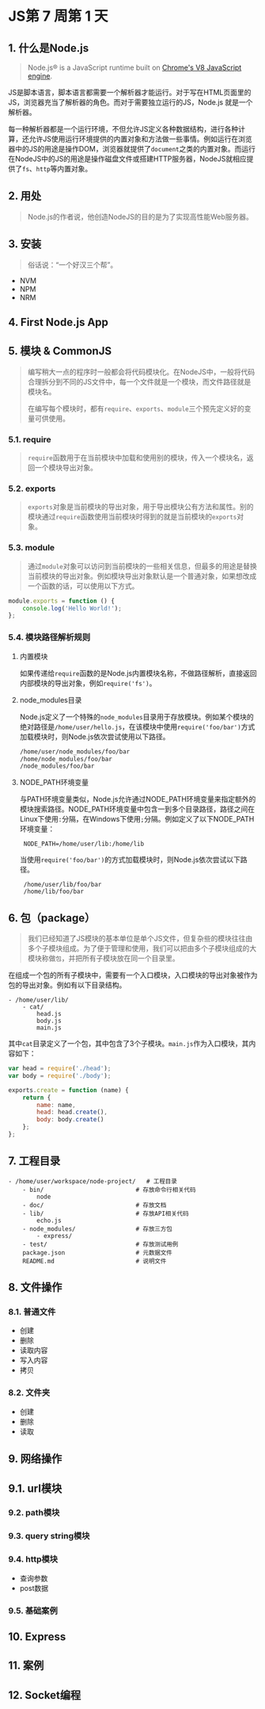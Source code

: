 # JS第 7 周第 1 天

## 1. 什么是Node.js

> Node.js® is a JavaScript runtime built on [Chrome's V8 JavaScript engine](https://v8.dev/).

JS是脚本语言，脚本语言都需要一个解析器才能运行。对于写在HTML页面里的JS，浏览器充当了解析器的角色。而对于需要独立运行的JS，Node.js 就是一个解析器。

每一种解析器都是一个运行环境，不但允许JS定义各种数据结构，进行各种计算，还允许JS使用运行环境提供的内置对象和方法做一些事情。例如运行在浏览器中的JS的用途是操作DOM，浏览器就提供了`document`之类的内置对象。而运行在NodeJS中的JS的用途是操作磁盘文件或搭建HTTP服务器，NodeJS就相应提供了`fs`、`http`等内置对象。

## 2. 用处

> Node.js的作者说，他创造NodeJS的目的是为了实现高性能Web服务器。

## 3. 安装

> 俗话说：“一个好汉三个帮”。

- NVM
- NPM
- NRM

## 4. First Node.js App

## 5. 模块 & CommonJS

> 编写稍大一点的程序时一般都会将代码模块化。在NodeJS中，一般将代码合理拆分到不同的JS文件中，每一个文件就是一个模块，而文件路径就是模块名。
>
> 在编写每个模块时，都有`require`、`exports`、`module`三个预先定义好的变量可供使用。

### 5.1. require

> `require`函数用于在当前模块中加载和使用别的模块，传入一个模块名，返回一个模块导出对象。

### 5.2. exports

> `exports`对象是当前模块的导出对象，用于导出模块公有方法和属性。别的模块通过`require`函数使用当前模块时得到的就是当前模块的`exports`对象。

### 5.3. module

> 通过`module`对象可以访问到当前模块的一些相关信息，但最多的用途是替换当前模块的导出对象。例如模块导出对象默认是一个普通对象，如果想改成一个函数的话，可以使用以下方式。

```js
module.exports = function () {
    console.log('Hello World!');
};
```

### 5.4. 模块路径解析规则

1. 内置模块

   如果传递给`require`函数的是Node.js内置模块名称，不做路径解析，直接返回内部模块的导出对象，例如`require('fs')`。

2. node_modules目录

   Node.js定义了一个特殊的`node_modules`目录用于存放模块。例如某个模块的绝对路径是`/home/user/hello.js`，在该模块中使用`require('foo/bar')`方式加载模块时，则Node.js依次尝试使用以下路径。

   ```markdown
   /home/user/node_modules/foo/bar
   /home/node_modules/foo/bar
   /node_modules/foo/bar
   ```

3. NODE_PATH环境变量

   与PATH环境变量类似，Node.js允许通过NODE_PATH环境变量来指定额外的模块搜索路径。NODE_PATH环境变量中包含一到多个目录路径，路径之间在Linux下使用`:`分隔，在Windows下使用`;`分隔。例如定义了以下NODE_PATH环境变量：

   ```
    NODE_PATH=/home/user/lib:/home/lib
   ```

   当使用`require('foo/bar')`的方式加载模块时，则Node.js依次尝试以下路径。

   ```
    /home/user/lib/foo/bar
    /home/lib/foo/bar
   ```

## 6. 包（package）

> ​		我们已经知道了JS模块的基本单位是单个JS文件，但复杂些的模块往往由多个子模块组成。为了便于管理和使用，我们可以把由多个子模块组成的大模块称做`包`，并把所有子模块放在同一个目录里。

在组成一个包的所有子模块中，需要有一个入口模块，入口模块的导出对象被作为包的导出对象。例如有以下目录结构。

```
- /home/user/lib/
    - cat/
        head.js
        body.js
        main.js
```

其中`cat`目录定义了一个包，其中包含了3个子模块。`main.js`作为入口模块，其内容如下：

```js
var head = require('./head');
var body = require('./body');

exports.create = function (name) {
    return {
        name: name,
        head: head.create(),
        body: body.create()
    };
};
```

## 7. 工程目录

```
- /home/user/workspace/node-project/   # 工程目录
    - bin/                          # 存放命令行相关代码
        node
    - doc/                          # 存放文档
    - lib/                          # 存放API相关代码
        echo.js
    - node_modules/                 # 存放三方包
        - express/
    - test/                         # 存放测试用例
    package.json                    # 元数据文件
    README.md                       # 说明文件
```

## 8. 文件操作

### 8.1. 普通文件

- 创建
- 删除
- 读取内容
- 写入内容
- 拷贝

### 8.2. 文件夹

- 创建
- 删除
- 读取

## 9. 网络操作

## 9.1. url模块

### 9.2. path模块

### 9.3. query string模块

###  9.4. http模块

- 查询参数
- post数据

### 9.5. 基础案例

## 10. Express

## 11. 案例

## 12. Socket编程

